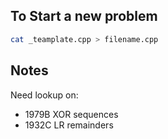 ## To Start a new problem
```bash
cat _teamplate.cpp > filename.cpp
```

## Notes
Need lookup on:
- 1979B XOR sequences
- 1932C LR remainders
